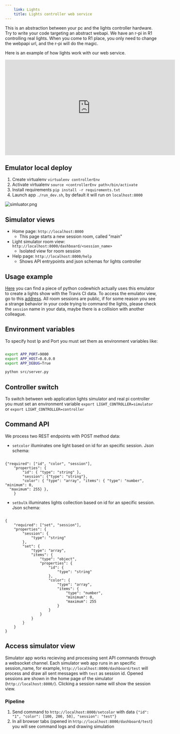 ```yaml
---
    link: Lights
    title: Lights controller web service
---
```


This is an abstraction between your pc and the lights controller hardware. Try to write your code targeting an abstract webapi. We have an r-pi in R1 controlling real lights. When you come to R1 place, you only need to change the webpapi url, and the r-pi will do the magic.

Here is an example of how lights work with our web service.

<iframe width="560" height="315" src="https://www.youtube.com/embed/r8aUu9TcsdA" frameborder="0" allow="accelerometer; autoplay; encrypted-media; gyroscope; picture-in-picture" allowfullscreen></iframe>

## Emulator local deploy

1. Create virtualenv ```virtualenv controllerEnv```
2. Activate virtualenv ```source <controllerEnv path>/bin/activate```
2. Install requirements ```pip install -r requirements.txt```
3. Launch app ```./run_dev.sh```, by default it will run on ```localhost:8000```

![simluator.png](https://i.pinimg.com/originals/66/91/2e/66912e94ba74daf5ea59a78991bce983.png)

## Simulator views
- Home page: ```http://localhost:8000```
    - This page starts a new session room, called "main"
- Light simulator room view: ```http://localhost:8000/dashboard/<session_name>```
    - Isolated view for room session
- Help page: ```http://localhost:8000/help```
    - Shows API entrypoints and json schemas for lights controller

## Usage example

[Here](https://github.com/KTH/ci-hackathon/blob/master/resources/emulators/lights/src/examples/traviss.py) you can find a piece of python codewhich actually uses this emulator to create a lights show with the Travis CI data. To access the emulator view, go to this [address](https://ci-lights.azurewebsites.net/). All room sessions are public, if for some reason you see a strange behavior in your code trying to command the lights, please check the ```session``` name in your data, maybe there is a collision with another colleague.

## Environment variables

To specify host Ip and Port you must set them as environment variables like:
```bash

export APP_PORT=9000
export APP_HOST=0.0.0.0
export APP_DEBUG=True

python src/server.py

```



## Controller switch
To switch between web application lights simulator and real pi controller you must set an environment variable ```export LIGHT_CONTROLLER=simulator``` or ```export LIGHT_CONTROLLER=controller```

## Command API
We process two REST endpoints with POST method data:

- ```setcolor``` illuminates one light based on id for an specific session. Json schema: 

```

{"required": ["id", "color", "session"],
    "properties": {
        "id": { "type": "string" },
        "session": {"type": "string"},
        "color": { "type": "array", "items": { "type": "number", "minimum": 0,
  "maximum": 255} },
    }

```

- ```setbulk``` illuminates lights collection based on id for an specific session. Json schema: 

```

{
    "required": ["set", "session"],
    "properties": {
        "session": {
            "type": "string"
        },
        "set": {
            "type": "array",
            "items": {
                "type": "object",
                "properties": {
                    "id": {
                        "type": "string"
                    },
                    "color": {
                        "type": "array",
                        "items": {
                            "type": "number",
                            "minimum": 0,
                            "maximum": 255
                        }
                    }
                }
            }
        }
    }
}

```

 
## Access simulator view
Simulator app works recieving and processing sent API commands through a websocket channel. Each simulator web app runs in an specific session_name, for example, ```http://localhost:8000/dashboard/test``` will process and draw all sent messages with ```test``` as session id. Opened sessions are shown in the home page of the simulator (```http://localhost:8000/```). Clicking a session name will show the session view.

### Pipeline

1. Send command to ```http://localhost:8000/setcolor``` with data ```{"id": "1", "color": [100, 200, 50], "session": "test"}```
2. In all browser tabs (opened in ```http://localhost:8000/dashboard/test```) you will see command logs and drawing simulation

